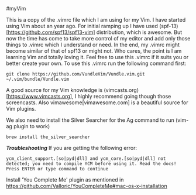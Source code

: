#myVim

This is a copy of the .vimrc file which I am using for my Vim. I have started using Vim about an year ago. For initial ramping up I have used (spf-13)[https://github.com/spf13/spf13-vim] distribution, which is awesome.
But now the time has come to take more control of my editor and add only those things to .vimrc which I understand or need. In the end, my .vimrc might become similar of that of spf13 or might not. Who cares, the point is I am learning Vim and totally loving it.
Feel free to use this .vimrc if it suits you or better create your own. To use this .vimrc run the following command first:

```git clone https://github.com/VundleVim/Vundle.vim.git ~/.vim/bundle/Vundle.vim```

A good source for my Vim knowledge is (vimcasts.org)[https://www.vimcasts.org], I highly recommend going though those screencasts. Also vimawesome[vimawesome.com] is a beautiful source for Vim plugins.

We also need to install the Silver Searcher for the Ag command to run (vim-ag plugin to work)

```
brew install the_silver_searcher
```

***Troubleshooting***
If you are getting the following error:

```
ycm_client_support.[so|pyd|dll] and ycm_core.[so|pyd|dll] not detected; you need to compile YCM before using it. Read the docs!
Press ENTER or type command to continue
```
Install 'You Complete Me' plugin as mentioned in https://github.com/Valloric/YouCompleteMe#mac-os-x-installation

